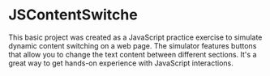 # JSContentSwitche
This basic project was created as a JavaScript practice exercise to simulate dynamic content switching on a web page. The simulator features buttons that allow you to change the text content between different sections. It's a great way to get hands-on experience with JavaScript interactions.
